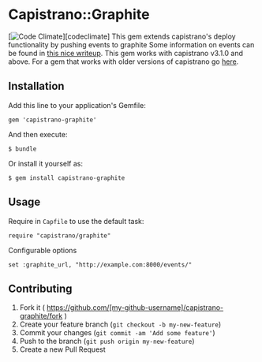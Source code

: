 # Capistrano::Graphite
[![Code Climate](http://img.shields.io/codeclimate/github/scottsuch/capistrano-graphite.svg)][codeclimate]
This gem extends capistrano's deploy functionality by pushing events to graphite
Some information on events can be found in [this nice writeup](http://obfuscurity.com/2014/01/Graphite-Tip-A-Better-Way-to-Store-Events).
This gem works with capistrano v3.1.0 and above.
For a gem that works with older versions of capistrano go [here](https://github.com/hellvinz/graphite-notify).

## Installation

Add this line to your application's Gemfile:

    gem 'capistrano-graphite'

And then execute:

    $ bundle

Or install it yourself as:

    $ gem install capistrano-graphite

## Usage

Require in ```Capfile``` to use the default task:

    require "capistrano/graphite"

Configurable options

    set :graphite_url, "http://example.com:8000/events/"

## Contributing

1. Fork it ( https://github.com/[my-github-username]/capistrano-graphite/fork )
2. Create your feature branch (`git checkout -b my-new-feature`)
3. Commit your changes (`git commit -am 'Add some feature'`)
4. Push to the branch (`git push origin my-new-feature`)
5. Create a new Pull Request

